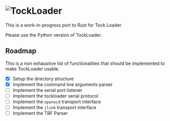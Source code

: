 # ![TockLoader](http://www.tockos.org/assets/img/tockloader.svg#a "Tockloader Logo")

This is a work-in-progress port to Rust for Tock Loader.

Please use the Python version of TockLoader.

## Roadmap

This is a non exhaustive list of functionalities that should be 
implemented to make TockLoader usable.

  - [x] Setup the directory structure
  - [x] Implement the command line arguments parser
  - [ ] Implement the serial port listener
  - [ ] Implement the tockloader serial protocol
  - [ ] Implement the `openocd` transport interface
  - [ ] Implement the `jlink` transport interface
  - [ ] Implement the TBF Parser
